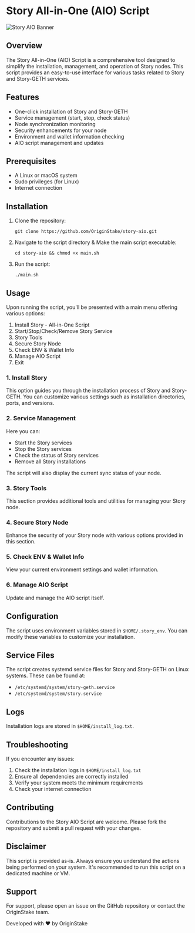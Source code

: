 # Story All-in-One (AIO) Script

 ![Story AIO Banner](https://res.cloudinary.com/ghostdigital/image/upload/v1728839692/Image_2024-10-14_3_2x_emjcnu.png)

## Overview

The Story All-in-One (AIO) Script is a comprehensive tool designed to simplify the installation, management, and operation of Story nodes. This script provides an easy-to-use interface for various tasks related to Story and Story-GETH services.

## Features

* One-click installation of Story and Story-GETH
* Service management (start, stop, check status)
* Node synchronization monitoring
* Security enhancements for your node
* Environment and wallet information checking
* AIO script management and updates

## Prerequisites

* A Linux or macOS system
* Sudo privileges (for Linux)
* Internet connection

## Installation



1. Clone the repository:

   ```
   git clone https://github.com/OriginStake/story-aio.git
   ```
2. Navigate to the script directory & Make the main script executable:

   ```
   cd story-aio && chmod +x main.sh
   ```
3. Run the script:

   ```
   ./main.sh
   ```

## Usage

Upon running the script, you'll be presented with a main menu offering various options:



1. Install Story - All-in-One Script
2. Start/Stop/Check/Remove Story Service
3. Story Tools
4. Secure Story Node
5. Check ENV & Wallet Info
6. Manage AIO Script
7. Exit

### 1. Install Story

This option guides you through the installation process of Story and Story-GETH. You can customize various settings such as installation directories, ports, and versions.

### 2. Service Management

Here you can:

* Start the Story services
* Stop the Story services
* Check the status of Story services
* Remove all Story installations

The script will also display the current sync status of your node.

### 3. Story Tools

This section provides additional tools and utilities for managing your Story node.

### 4. Secure Story Node

Enhance the security of your Story node with various options provided in this section.

### 5. Check ENV & Wallet Info

View your current environment settings and wallet information.

### 6. Manage AIO Script

Update and manage the AIO script itself.

## Configuration

The script uses environment variables stored in `$HOME/.story_env`. You can modify these variables to customize your installation.

## Service Files

The script creates systemd service files for Story and Story-GETH on Linux systems. These can be found at:

* `/etc/systemd/system/story-geth.service`
* `/etc/systemd/system/story.service`

## Logs

Installation logs are stored in `$HOME/install_log.txt`.

## Troubleshooting

If you encounter any issues:



1. Check the installation logs in `$HOME/install_log.txt`
2. Ensure all dependencies are correctly installed
3. Verify your system meets the minimum requirements
4. Check your internet connection

## Contributing

Contributions to the Story AIO Script are welcome. Please fork the repository and submit a pull request with your changes.

## Disclaimer

This script is provided as-is. Always ensure you understand the actions being performed on your system. It's recommended to run this script on a dedicated machine or VM.

## Support

For support, please open an issue on the GitHub repository or contact the OriginStake team.


Developed with ❤️ by OriginStake